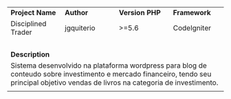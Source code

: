 <table style="width: 100%; border-collapse: collapse; margin-left: auto; margin-right: auto;" border="0" cellpadding="10">
<tbody>
<tr>
<td style="width: 25%;"><strong>Project Name</strong></td>
<td style="width: 25%;"><strong>Author</strong></td>
<td style="width: 25%;"><strong>Version PHP</strong></td>
<td style="width: 25%;"><strong>Framework</strong></td>
</tr>
<tr>
<td style="width: 25%;">Disciplined Trader</td>
<td style="width: 25%;">jgquiterio</td>
<td style="width: 25%;">>=5.6</td>
<td style="width: 25%;">CodeIgniter</td>
</tr>
<tr>
<td style="width: 25%;">&nbsp;</td>
<td style="width: 25%;">&nbsp;</td>
<td style="width: 25%;">&nbsp;</td>
<td style="width: 25%;">&nbsp;</td>
</tr>
<tr>
<td style="width: 25%;"><strong>Description</strong></td>
<td style="width: 25%;">&nbsp;</td>
<td style="width: 25%;">&nbsp;</td>
<td style="width: 25%;">&nbsp;</td>
</tr>
<tr>
<td colspan="4">Sistema desenvolvido na plataforma wordpress para blog de conteudo sobre investimento e mercado financeiro, tendo seu principal objetivo vendas de livros na categoria de investimento.</td>
</tr>
<tr>
<td style="width: 25%;" colspan="4"><img src="https://user-images.githubusercontent.com/109168134/178812620-ac7d3007-aa29-4114-ac8d-23e90f7e8b18.png" alt="" /></td>
</tr>
</tbody>
</table>
